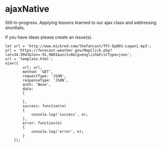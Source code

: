 # ajaxNative

Still in-progress. Applying lessons learned to our ajax class and addressing shortfalls.

If you have ideas please create an issue(s).

```
let url = 'http://www.mickred.com/thefancast/TFC-Ep001-Logan1.mp3';
url = 'https://forecast.weather.gov/MapClick.php?lat=34.9943&lon=-91.9801&unit=0&lg=english&FcstType=json';
url = 'template.html';
ajax({
        url: url,
        method: 'GET',
        requestType: 'JSON',
        responseType: 'JSON',
        auth: 'None',
        data: 
        {

        },
        success: function(e)
        {
            console.log('success', e);
        },
        error: function(e)
        {
            console.log('error', e);
        }
    });
```